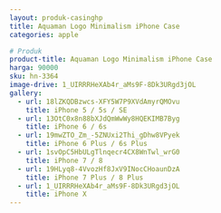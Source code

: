 ```yaml
---
layout: produk-casinghp
title: Aquaman Logo Minimalism iPhone Case
categories: apple

# Produk
product-title: Aquaman Logo Minimalism iPhone Case
harga: 90000
sku: hn-3364
image-drive: 1_UIRRRHeXAb4r_aMs9F-8Dk3URgd3jOL
gallery:
  - url: 18lZKQDBzwcs-XFY5W7P9XVdAmyrQMOvu
    title: iPhone 5 / 5s / SE
  - url: 13OtC0x8n88bXJdQmWwWy8HQEKIMB7Byg
    title: iPhone 6 / 6s
  - url: 19mwZTO_Zm_-5ZNUxi2Thi_gDhw8VPyek
    title: iPhone 6 Plus / 6s Plus
  - url: 1svOpC5HbULgTlnqecr4CX8WnTwl_wrG0
    title: iPhone 7 / 8
  - url: 19HLyq8-4VvozHf8JxV9INocCHoaunDzA
    title: iPhone 7 Plus / 8 Plus
  - url: 1_UIRRRHeXAb4r_aMs9F-8Dk3URgd3jOL
    title: iPhone X
---
```

